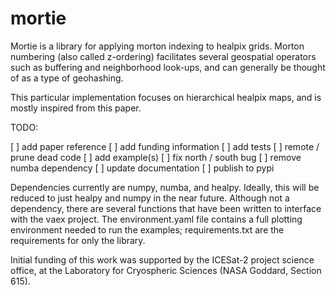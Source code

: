 mortie
======

Mortie is a library for applying morton indexing to healpix grids. Morton
numbering (also called z-ordering) facilitates several geospatial operators
such as buffering and neighborhood look-ups, and can generally be thought of as
a type of geohashing.

This particular implementation focuses on hierarchical healpix maps, and is
mostly inspired from this paper.

TODO:

[ ] add paper reference
[ ] add funding information
[ ] add tests
[ ] remote / prune dead code
[ ] add example(s)
[ ] fix north / south bug
[ ] remove numba dependency
[ ] update documentation
[ ] publish to pypi

Dependencies currently are numpy, numba, and healpy. Ideally, this will be
reduced to just healpy and numpy in the near future. Although not a dependency,
there are several functions that have been written to interface with the vaex
project. The environment.yaml file contains a full plotting environment needed
to run the examples; requirements.txt are the requirements for only the
library.

Initial funding of this work was supported by the ICESat-2 project science
office, at the Laboratory for Cryospheric Sciences (NASA Goddard, Section 615). 
